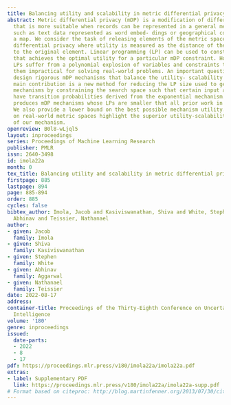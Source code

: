 ```yaml
---
title: Balancing utility and scalability in metric differential privacy
abstract: Metric differential privacy (mDP) is a modification of differential privacy
  that is more suitable when records can be represented in a general metric space,
  such as text data represented as word embed- dings or geographical coordinates on
  a map. We consider the task of releasing elements of the metric space under metric
  differential privacy where utility is measured as the distance of the released element
  to the original element. Linear programming (LP) can be used to construct a mechanism
  that achieves the optimal utility for a particular mDP constraint. However, these
  LPs suffer from a polynomial explosion of variables and constraints that render
  them impractical for solving real-world problems. An important question is how to
  design rigorous mDP mechanisms that balance the utility- scalability tradeoff. Our
  main contribution is a new method for reducing the LP size used to generate mDP
  mechanisms by constraining the search space such that certain input and output pairs
  have transition probabilities derived from the exponential mechanism. Our method
  produces mDP mechanisms whose LPs are smaller that all prior work in this area.
  We also provide a lower bound on the best possible mechanism utility. Our experiments
  on real-world metric spaces highlight the superior utility-scalability tradeoff
  of our mechanism.
openreview: B0l8-wLjql5
layout: inproceedings
series: Proceedings of Machine Learning Research
publisher: PMLR
issn: 2640-3498
id: imola22a
month: 0
tex_title: Balancing utility and scalability in metric differential privacy
firstpage: 885
lastpage: 894
page: 885-894
order: 885
cycles: false
bibtex_author: Imola, Jacob and Kasiviswanathan, Shiva and White, Stephen and Aggarwal,
  Abhinav and Teissier, Nathanael
author:
- given: Jacob
  family: Imola
- given: Shiva
  family: Kasiviswanathan
- given: Stephen
  family: White
- given: Abhinav
  family: Aggarwal
- given: Nathanael
  family: Teissier
date: 2022-08-17
address:
container-title: Proceedings of the Thirty-Eighth Conference on Uncertainty in Artificial
  Intelligence
volume: '180'
genre: inproceedings
issued:
  date-parts:
  - 2022
  - 8
  - 17
pdf: https://proceedings.mlr.press/v180/imola22a/imola22a.pdf
extras:
- label: Supplementary PDF
  link: https://proceedings.mlr.press/v180/imola22a/imola22a-supp.pdf
# Format based on citeproc: http://blog.martinfenner.org/2013/07/30/citeproc-yaml-for-bibliographies/
---
```

